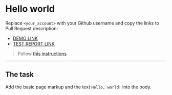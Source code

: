 # Hello world
Replace `<your_account>` with your Github username and copy the links to Pull Request description:
- [DEMO LINK](https://NazarYanchyshyn.github.io/layout_hello-world/)
- [TEST REPORT LINK](https://NazarYanchyshyn.github.io/layout_hello-world/report/html_report/)

> Follow [this instructions](https://github.com/mate-academy/layout_task-guideline#how-to-solve-the-layout-tasks-on-github)
___

## The task
Add the basic page markup and the text `Hello, world!` into the body.
